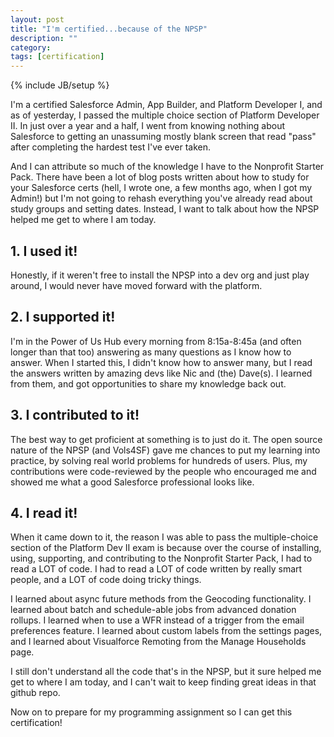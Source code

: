 ```yaml
---
layout: post
title: "I'm certified...because of the NPSP"
description: ""
category: 
tags: [certification]
---
```

{% include JB/setup %}


I'm a certified Salesforce Admin, App Builder, and Platform Developer I, and as of yesterday, I passed the multiple choice section of Platform Developer II. In just over a year and a half, I went from knowing nothing about Salesforce to getting an unassuming mostly blank screen that read "pass" after completing the hardest test I've ever taken. 

And I can attribute so much of the knowledge I have to the Nonprofit Starter Pack. There have been a lot of blog posts written about how to study for your Salesforce certs (hell, I wrote one, a few months ago, when I got my Admin!) but I'm not going to rehash everything you've already read about study groups and setting dates. Instead, I want to talk about how the NPSP helped me get to where I am today.

## 1. I used it!
Honestly, if it weren't free to install the NPSP into a dev org and just play around, I would never have moved forward with the platform.

## 2. I supported it!
I'm in the Power of Us Hub every morning from 8:15a-8:45a (and often longer than that too) answering as many questions as I know how to answer. When I started this, I didn't know how to answer many, but I read the answers written by amazing devs like Nic and (the) Dave(s). I learned from them, and got opportunities to share my knowledge back out.

## 3. I contributed to it!
The best way to get proficient at something is to just do it. The open source nature of the NPSP (and Vols4SF) gave me chances to put my learning into practice, by solving real world problems for hundreds of users. Plus, my contributions were code-reviewed by the people who encouraged me and showed me what a good Salesforce professional looks like. 

## 4. I read it!
When it came down to it, the reason I was able to pass the multiple-choice section of the Platform Dev II exam is because over the course of installing, using, supporting, and contributing to the Nonprofit Starter Pack, I had to read a LOT of code. I had to read a LOT of code written by really smart people, and a LOT of code doing tricky things.

I learned about async future methods from the Geocoding functionality. I learned about batch and schedule-able jobs from advanced donation rollups. I learned when to use a WFR instead of a trigger from the email preferences feature. I learned about custom labels from the settings pages, and I learned about Visualforce Remoting from the Manage Households page.

I still don't understand all the code that's in the NPSP, but it sure helped me get to where I am today, and I can't wait to keep finding great ideas in that github repo.

Now on to prepare for my programming assignment so I can get this certification!
